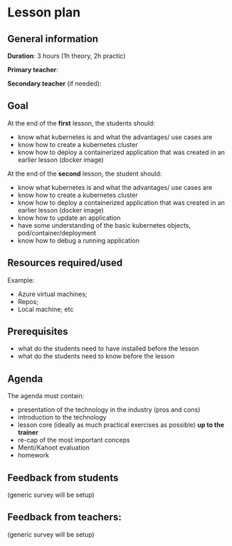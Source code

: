 
# Lesson plan

## General information

**Duration**: 3 hours (1h theory, 2h practic)

**Primary teacher**: 

**Secondary teacher** (if needed): 

## Goal
At the end of the **first** lesson, the students should:
- know what kubernetes is and what the advantages/ use cases are
- know how to create a kubernetes cluster
- know how to deploy a containerized application that was created in an earlier lesson (docker image)

At the end of the **second** lesson, the student should:
- know what kubernetes is and what the advantages/ use cases are
- know how to create a kubernetes cluster
- know how to deploy a containerized application that was created in an earlier lesson (docker image)
- know how to update an application
- have some understanding of the basic kubernetes objects, pod/container/deployment
- know how to debug a running application

## Resources required/used
Example:
- Azure virtual machines;
- Repos;
- Local machine; etc

## Prerequisites
- what do the students need to have installed before the lesson
- what do the students need to know before the lesson

## Agenda
The agenda must contain:
- presentation of the technology in the industry (pros and cons)
- introduction to the technology
- lesson core (ideally as much practical exercises as possible) **up to the trainer**
- re-cap of the most important conceps
- Menti/Kahoot evaluation
- homework

## Feedback from students
(generic survey will be setup)

## Feedback from teachers:
(generic survey will be setup)
